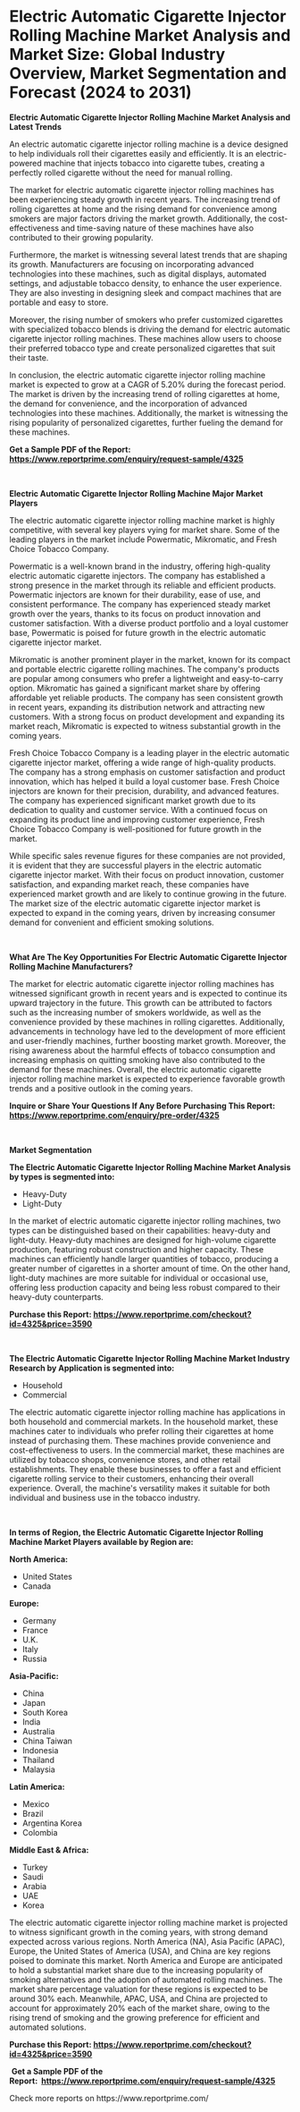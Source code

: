 <p><h1>Electric Automatic Cigarette Injector Rolling Machine Market Analysis and Market Size: Global Industry Overview, Market Segmentation and Forecast (2024 to 2031)</h1></p><p><strong>Electric Automatic Cigarette Injector Rolling Machine Market Analysis and Latest Trends</strong></p>
<p><p>An electric automatic cigarette injector rolling machine is a device designed to help individuals roll their cigarettes easily and efficiently. It is an electric-powered machine that injects tobacco into cigarette tubes, creating a perfectly rolled cigarette without the need for manual rolling.</p><p>The market for electric automatic cigarette injector rolling machines has been experiencing steady growth in recent years. The increasing trend of rolling cigarettes at home and the rising demand for convenience among smokers are major factors driving the market growth. Additionally, the cost-effectiveness and time-saving nature of these machines have also contributed to their growing popularity.</p><p>Furthermore, the market is witnessing several latest trends that are shaping its growth. Manufacturers are focusing on incorporating advanced technologies into these machines, such as digital displays, automated settings, and adjustable tobacco density, to enhance the user experience. They are also investing in designing sleek and compact machines that are portable and easy to store.</p><p>Moreover, the rising number of smokers who prefer customized cigarettes with specialized tobacco blends is driving the demand for electric automatic cigarette injector rolling machines. These machines allow users to choose their preferred tobacco type and create personalized cigarettes that suit their taste.</p><p>In conclusion, the electric automatic cigarette injector rolling machine market is expected to grow at a CAGR of 5.20% during the forecast period. The market is driven by the increasing trend of rolling cigarettes at home, the demand for convenience, and the incorporation of advanced technologies into these machines. Additionally, the market is witnessing the rising popularity of personalized cigarettes, further fueling the demand for these machines.</p></p>
<p><strong>Get a Sample PDF of the Report:&nbsp; <a href="https://www.reportprime.com/enquiry/request-sample/4325">https://www.reportprime.com/enquiry/request-sample/4325</a></strong></p>
<p>&nbsp;</p>
<p><strong>Electric Automatic Cigarette Injector Rolling Machine Major Market Players</strong></p>
<p><p>The electric automatic cigarette injector rolling machine market is highly competitive, with several key players vying for market share. Some of the leading players in the market include Powermatic, Mikromatic, and Fresh Choice Tobacco Company.</p><p>Powermatic is a well-known brand in the industry, offering high-quality electric automatic cigarette injectors. The company has established a strong presence in the market through its reliable and efficient products. Powermatic injectors are known for their durability, ease of use, and consistent performance. The company has experienced steady market growth over the years, thanks to its focus on product innovation and customer satisfaction. With a diverse product portfolio and a loyal customer base, Powermatic is poised for future growth in the electric automatic cigarette injector market.</p><p>Mikromatic is another prominent player in the market, known for its compact and portable electric cigarette rolling machines. The company's products are popular among consumers who prefer a lightweight and easy-to-carry option. Mikromatic has gained a significant market share by offering affordable yet reliable products. The company has seen consistent growth in recent years, expanding its distribution network and attracting new customers. With a strong focus on product development and expanding its market reach, Mikromatic is expected to witness substantial growth in the coming years.</p><p>Fresh Choice Tobacco Company is a leading player in the electric automatic cigarette injector market, offering a wide range of high-quality products. The company has a strong emphasis on customer satisfaction and product innovation, which has helped it build a loyal customer base. Fresh Choice injectors are known for their precision, durability, and advanced features. The company has experienced significant market growth due to its dedication to quality and customer service. With a continued focus on expanding its product line and improving customer experience, Fresh Choice Tobacco Company is well-positioned for future growth in the market.</p><p>While specific sales revenue figures for these companies are not provided, it is evident that they are successful players in the electric automatic cigarette injector market. With their focus on product innovation, customer satisfaction, and expanding market reach, these companies have experienced market growth and are likely to continue growing in the future. The market size of the electric automatic cigarette injector market is expected to expand in the coming years, driven by increasing consumer demand for convenient and efficient smoking solutions.</p></p>
<p>&nbsp;</p>
<p><strong>What Are The Key Opportunities For Electric Automatic Cigarette Injector Rolling Machine Manufacturers?</strong></p>
<p><p>The market for electric automatic cigarette injector rolling machines has witnessed significant growth in recent years and is expected to continue its upward trajectory in the future. This growth can be attributed to factors such as the increasing number of smokers worldwide, as well as the convenience provided by these machines in rolling cigarettes. Additionally, advancements in technology have led to the development of more efficient and user-friendly machines, further boosting market growth. Moreover, the rising awareness about the harmful effects of tobacco consumption and increasing emphasis on quitting smoking have also contributed to the demand for these machines. Overall, the electric automatic cigarette injector rolling machine market is expected to experience favorable growth trends and a positive outlook in the coming years.</p></p>
<p><strong>Inquire or Share Your Questions If Any Before Purchasing This Report: <a href="https://www.reportprime.com/enquiry/pre-order/4325">https://www.reportprime.com/enquiry/pre-order/4325</a></strong></p>
<p>&nbsp;</p>
<p><strong>Market Segmentation</strong></p>
<p><strong>The Electric Automatic Cigarette Injector Rolling Machine Market Analysis by types is segmented into:</strong></p>
<p><ul><li>Heavy-Duty</li><li>Light-Duty</li></ul></p>
<p><p>In the market of electric automatic cigarette injector rolling machines, two types can be distinguished based on their capabilities: heavy-duty and light-duty. Heavy-duty machines are designed for high-volume cigarette production, featuring robust construction and higher capacity. These machines can efficiently handle larger quantities of tobacco, producing a greater number of cigarettes in a shorter amount of time. On the other hand, light-duty machines are more suitable for individual or occasional use, offering less production capacity and being less robust compared to their heavy-duty counterparts.</p></p>
<p><strong>Purchase this Report:&nbsp;<a href="https://www.reportprime.com/checkout?id=4325&price=3590">https://www.reportprime.com/checkout?id=4325&price=3590</a></strong></p>
<p>&nbsp;</p>
<p><strong>The Electric Automatic Cigarette Injector Rolling Machine Market Industry Research by Application is segmented into:</strong></p>
<p><ul><li>Household</li><li>Commercial</li></ul></p>
<p><p>The electric automatic cigarette injector rolling machine has applications in both household and commercial markets. In the household market, these machines cater to individuals who prefer rolling their cigarettes at home instead of purchasing them. These machines provide convenience and cost-effectiveness to users. In the commercial market, these machines are utilized by tobacco shops, convenience stores, and other retail establishments. They enable these businesses to offer a fast and efficient cigarette rolling service to their customers, enhancing their overall experience. Overall, the machine's versatility makes it suitable for both individual and business use in the tobacco industry.</p></p>
<p>&nbsp;</p>
<p><strong>In terms of Region, the Electric Automatic Cigarette Injector Rolling Machine Market Players available by Region are:</strong></p>
<p>
    <p> <strong> North America: </strong>
        <ul>
            <li>United States</li>
            <li>Canada</li>
        </ul>
        </p> 
    <p> <strong> Europe: </strong>
        <ul>
            <li>Germany</li>
            <li>France</li>
            <li>U.K.</li>
            <li>Italy</li>
            <li>Russia</li>
        </ul>
        </p> 
    <p> <strong> Asia-Pacific: </strong>
        <ul>
            <li>China</li>
            <li>Japan</li>
            <li>South Korea</li>
            <li>India</li>
            <li>Australia</li>
            <li>China Taiwan</li>
            <li>Indonesia</li>
            <li>Thailand</li>
            <li>Malaysia</li>
        </ul>
        </p> 
    <p> <strong> Latin America: </strong>
        <ul>
            <li>Mexico</li>
            <li>Brazil</li>
            <li>Argentina Korea</li>
            <li>Colombia</li>
        </ul>
        </p> 
    <p> <strong> Middle East & Africa: </strong>
        <ul>
            <li>Turkey</li>
            <li>Saudi</li>
            <li>Arabia</li>
            <li>UAE</li>
            <li>Korea</li>
        </ul>
    </p>
    </p>
<p><p>The electric automatic cigarette injector rolling machine market is projected to witness significant growth in the coming years, with strong demand expected across various regions. North America (NA), Asia Pacific (APAC), Europe, the United States of America (USA), and China are key regions poised to dominate this market. North America and Europe are anticipated to hold a substantial market share due to the increasing popularity of smoking alternatives and the adoption of automated rolling machines. The market share percentage valuation for these regions is expected to be around 30% each. Meanwhile, APAC, USA, and China are projected to account for approximately 20% each of the market share, owing to the rising trend of smoking and the growing preference for efficient and automated solutions.</p></p>
<p><strong>Purchase this Report: <a href="https://www.reportprime.com/checkout?id=4325&price=3590">https://www.reportprime.com/checkout?id=4325&price=3590</a></strong></p>
<p>&nbsp;<strong>Get a Sample PDF of the Report:&nbsp;&nbsp;<a href="https://www.reportprime.com/enquiry/request-sample/4325">https://www.reportprime.com/enquiry/request-sample/4325</a></strong></p>
<p><strong></strong></p>
<p>Check more reports on https://www.reportprime.com/</p>